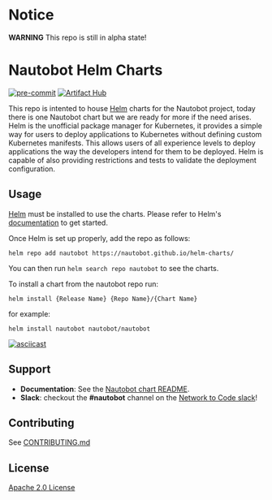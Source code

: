 # Notice

**WARNING** This repo is still in alpha state!

# Nautobot Helm Charts
<!-- ALL-CONTRIBUTORS-BADGE:START - Do not remove or modify this section -->
<!-- [![All Contributors]()](#contributors-) -->
<!-- ALL-CONTRIBUTORS-BADGE:END -->

[![pre-commit](https://img.shields.io/badge/pre--commit-enabled-brightgreen?logo=pre-commit&logoColor=white&style=for-the-badge)](https://github.com/pre-commit/pre-commit)
[![Artifact Hub](https://img.shields.io/endpoint?url=https://artifacthub.io/badge/repository/nautobot&style=for-the-badge)](https://artifacthub.io/packages/search?repo=nautobot)
<!-- [![renovate](https://img.shields.io/badge/renovate-enabled-brightgreen?style=for-the-badge&logo=data:image/svg+xml;base64,)](https://github.com/renovatebot/renovate) -->

This repo is intented to house [Helm](https://helm.sh/) charts for the Nautobot project, today there is one Nautobot chart but we are ready for more if the need arises.  Helm is the unofficial package manager for Kubernetes, it provides a simple way for users to deploy applications to Kubernetes without defining custom Kubernetes manifests.  This allows users of all experience levels to deploy applications the way the developers intend for them to be deployed.  Helm is capable of also providing restrictions and tests to validate the deployment configuration.

## Usage

[Helm](https://helm.sh) must be installed to use the charts.
Please refer to Helm's [documentation](https://helm.sh/docs/) to get started.

Once Helm is set up properly, add the repo as follows:

```console
helm repo add nautobot https://nautobot.github.io/helm-charts/
```

You can then run `helm search repo nautobot` to see the charts.

To install a chart from the nautobot repo run:

```console
helm install {Release Name} {Repo Name}/{Chart Name}
```

for example:

```console
helm install nautobot nautobot/nautobot
```

[![asciicast](https://asciinema.org/a/AAbR4JdDqo6iW2zLfeW3BUBGk.png)](https://asciinema.org/a/AAbR4JdDqo6iW2zLfeW3BUBGk)
## Support

* **Documentation**: See the [Nautobot chart README](./charts/nautobot/README.md).
* **Slack**: checkout the **#nautobot** channel on the [Network to Code slack](https://networktocode.slack.com/)!

## Contributing

See [CONTRIBUTING.md](./CONTRIBUTING.md)
## License

[Apache 2.0 License](./LICENSE.txt)
